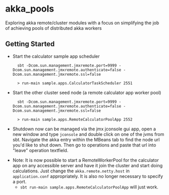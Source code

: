 akka_pools
==========

Exploring akka remote/cluster modules with a focus on simplifying the job of achieving pools of distributed akka workers

## Getting Started
- Start the calculator sample app scheduler
        
        sbt -Dcom.sun.management.jmxremote.port=9999 -Dcom.sun.management.jmxremote.authenticate=false -Dcom.sun.management.jmxremote.ssl=false
        
        > run-main sample.apps.CalculatorTaskScheduler 2551

    
- Start the other cluster seed node (a remote calculator app worker pool)

        sbt -Dcom.sun.management.jmxremote.port=9999 -Dcom.sun.management.jmxremote.authenticate=false -Dcom.sun.management.jmxremote.ssl=false

        > run-main sample.apps.RemoteCalculatorPoolApp 2552
    
- Shutdown now can be managed via the jmx jconsole gui app, open a new window and type ```jconsole``` and double click on one of the jvms from sbt.  Navigate the akka entry within the MBeans tab to find the node url you'd like to shut down.  Then go to operations and paste that url into "leave" operation textfield.
 
* Note: It is now possible to start a RemoteWorkerPool for the calculator app on any accessible server and have it join the cluster and start doing calculations.  Just change the ```akka.remote.netty.host``` in ```application.conf``` appropriately.  It is also no longer necessary to specify a port. 
  * ```sbt run-main sample.apps.RemoteCalculatorPoolApp``` will just work.


